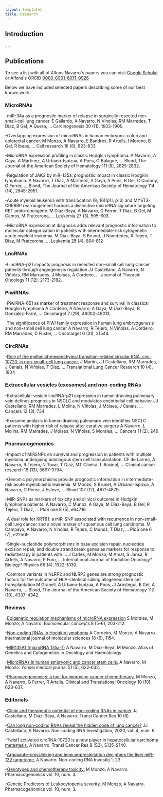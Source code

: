 ```yaml
---
layout: template1
title: Research
---
```


## Introduction

....

## Publications


To see a list with all of Alfons Navarro's papers you can visit 
[Google Scholar](https://scholar.google.es/citations?user=xF42u88AAAAJ&hl=en) or
Alfons's ORCID [0000-0001-6071-0926](https://orcid.org/0000-0001-6071-0926)

Below we have included selected papers describing some of our best known work.


### MicroRNAs

-miR-34a as a prognostic marker of relapse in surgically resected non-small-cell lung cancer.
E Gallardo, A Navarro, N Vinolas, RM Marrades, T Diaz, B Gel, A Quera, ...
Carcinogenesis 30 (11), 1903-1909.

-Overlapping expression of microRNAs in human embryonic colon and colorectal cancer.
M Monzo, A Navarro, E Bandres, R Artells, I Moreno, B Gel, R Ibeas, ...
Cell research 18 (8), 823-833.

-MicroRNA expression profiling in classic Hodgkin lymphoma.
A Navarro, A Gaya, A Martinez, A Urbano-Ispizua, A Pons, O Balagué, ...
Blood, The Journal of the American Society of Hematology 111 (5), 2825-2832.

-Regulation of JAK2 by miR-135a: prognostic impact in classic Hodgkin lymphoma.
A Navarro, T Diaz, A Martinez, A Gaya, A Pons, B Gel, C Codony, G Ferrer, ...
Blood, The Journal of the American Society of Hematology 114 (14), 2945-2951.

-Acute myeloid leukemia with translocation (8; 16)(p11; p13) and MYST3-CREBBP rearrangement harbors a distinctive microRNA signature targeting RET proto-oncogene.
M Diaz-Beya, A Navarro, G Ferrer, T Diaz, B Gel, M Camos, M Pratcorona, ...
Leukemia 27 (3), 595-603.

-MicroRNA expression at diagnosis adds relevant prognostic information to molecular categorization in patients with intermediate-risk cytogenetic acute myeloid leukemia.
M Diaz-Beya, S Brunet, J Nomdedeu, R Tejero, T Diaz, M Pratcorona, ...
Leukemia 28 (4), 804-812

### LncRNAs

-LincRNA-p21 impacts prognosis in resected non–small cell lung Cancer patients through angiogenesis regulation
JJ Castellano, A Navarro, N Viñolas, RM Marrades, J Moises, A Cordeiro, ...
Journal of Thoracic Oncology 11 (12), 2173-2182.

### PiwiRNAs

-PiwiRNA-651 as marker of treatment response and survival in classical Hodgkin lymphoma
A Cordeiro, A Navarro, A Gaya, M Díaz-Beyá, B Gonzalez-Farré, ...
Oncotarget 7 (29), 46002-46013.

-The significance of PIWI family expression in human lung embryogenesis and non-small cell lung cancer
A Navarro, R Tejero, N Viñolas, A Cordeiro, RM Marrades, D Fuster, ...
Oncotarget 6 (31), 31544.

### CircRNAs

-[Role of the epithelial-mesenchymal transition-related circular RNA, circ-10720, in non-small-cell lung cancer.](https://pubmed.ncbi.nlm.nih.gov/34012794/)
J Martín, JJ Castellano, RM Marrades, J Canals, N Viñolas, T Díaz, ...
Translational Lung Cancer Research 10 (4), 1804



### Extracellular vesicles (exosomes) and non-coding RNAs

-Extracellular vesicle lincRNA-p21 expression in tumor-draining pulmonary vein defines prognosis in NSCLC and modulates endothelial cell behavior
JJ Castellano, RM Marrades, L Molins, N Viñolas, J Moises, J Canals, ...
Cancers 12 (3), 734

-Exosome analysis in tumor-draining pulmonary vein identifies NSCLC patients with higher risk of relapse after curative surgery
A Navarro, L Molins, RM Marrades, J Moises, N Viñolas, S Morales, ...
Cancers 11 (2), 249


### Pharmacogenomics

-Impact of MiRSNPs on survival and progression in patients with multiple myeloma undergoing autologous stem cell transplantation.
CF de Larrea, A Navarro, R Tejero, N Tovar, T Díaz, MT Cibeira, L Rosinol, ...
Clinical cancer research 18 (13), 3697-3704.

-Genomic polymorphisms provide prognostic information in intermediate-risk acute myeloblastic leukemia.
M Monzo, S Brunet, A Urbano-Ispizua, A Navarro, G Perea, J Esteve, ...
Blood 107 (12), 4871-4879.

-MiR-SNPs as markers of toxicity and clinical outcome in Hodgkin lymphoma patients.
A Navarro, C Munoz, A Gaya, M Díaz-Beyá, B Gel, R Tejero, T Díaz, ...
PloS one 8 (5), e64716

-A dual role for KRT81: a miR-SNP associated with recurrence in non-small-cell lung cancer and a novel marker of squamous cell lung carcinoma.
M Campayo, A Navarro, N Vinolas, R Tejero, C Munoz, T Diaz, ...
PloS one 6 (7), e22509

-Single-nucleotide polymorphisms in base excision repair, nucleotide excision repair, and double strand break genes as markers for response to radiotherapy in patients with …
J Carles, M Monzo, M Amat, S Jansa, R Artells, A Navarro, P Foro, ...
International Journal of Radiation Oncology* Biology* Physics 66 (4), 1022-1030.

-Common variants in NLRP2 and NLRP3 genes are strong prognostic factors for the outcome of HLA-identical sibling allogeneic stem cell transplantation
M Granell, A Urbano-Ispizua, A Pons, JI Aróstegui, B Gel, A Navarro, ...
Blood, The Journal of the American Society of Hematology 112 (10), 4337-4342

### Reviews

-[Epigenetic regulation mechanisms of microRNA expression](https://pubmed.ncbi.nlm.nih.gov/29161231/)
S Morales, M Monzo, A Navarro.
Biomolecular concepts 8 (5-6), 203-212.

-[Non-coding RNAs in Hodgkin lymphoma](https://pubmed.ncbi.nlm.nih.gov/28555062/)
A Cordeiro, M Monzó, A Navarro.
International journal of molecular sciences 18 (6), 1154.

-[MIR135A1 (microRNA 135a-1)](http://atlasgeneticsoncology.org/Genes/GC_MIR135A1.html)
A Navarro, M Díaz-Beyá, M Monzó.
Atlas of Genetics and Cytogenetics in Oncology and Haematology.

-[MicroRNAs in human embryonic and cancer stem cells.](https://www.ncbi.nlm.nih.gov/pmc/articles/PMC2908867/)
A Navarro, M Monzó.
Yonsei medical journal 51 (5), 622-632.

-[Pharmacogenomics: a tool for improving cancer chemotherapy.](https://pubmed.ncbi.nlm.nih.gov/18940743/)
M Monzo, A Navarro, G Ferrer, R Artells.
Clinical and Translational Oncology 10 (10), 628-637.

### Editorials

-[Clinic and therapeutic potential of non-coding RNAs in cancer](https://tcr.amegroups.com/article/view/48756)
JJ Castellano, M Diaz-Beya, A Navarro.
Transl Cancer Res 10 (6). 


-[Can long non-coding RNAs reveal the hidden code of lung cancer?](https://ncri.amegroups.com/article/view/5871/html)
JJ Castellano, A Navarro.
Non-coding RNA Investigation, 2020, vol. 4, num. 6.

-[Twist1 activated circRNA-10720 is a new player in hepatocellular carcinoma metastasis.](https://tcr.amegroups.com/article/view/26206/html)
A Navarro.
Transl Cancer Res 8 (S2), S135-S140.

-[Argonaute-crosslinking and immunoprecipitation deciphers the liver miR-122 targetome.](https://ncri.amegroups.com/article/view/3924/4567)
A Navarro.
Non-coding RNA Investig 1, 23.

-[Genotypes and chemotherapy toxicity.](https://doi.org/10.2217/14622416.10.3.335)
M Monzo, A Navarro.
Pharmacogenomics vol. 10, num. 3. 

-[Genetic Predictors of Leukocytopenia severity.](https://doi.org/10.2217/14622416.10.3.335)
M Monzo, A Navarro.
Pharmacogenomics vol. 10, num. 3. 









